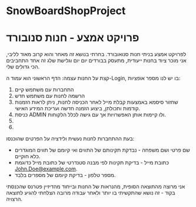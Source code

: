 # SnowBoardShopProject

# פרויקט אמצע - חנות סנובורד 

לפרויקט אמצע בניתי חנות סנואובורד.
בחרתי בנושא זה מאחר והוא קרוב מאוד לליבי, אני מוכר ציוד בחנות ייעודית, מתעסק בבורדים יום יום וגלישת שלג זה אחד התחביבים הכי גדולים שלי.

קצת על החנות עצמה:
הדף הראשוני הוא עמוד ה-Login, בו יש לנו מספר אופציות:
1. התחברות עם משתמש קיים
2. הרשמה לחנות עם משתמש חדש
3. שחזור סיסמא באמצעות קבלת מייל
לאחר הכניסה לחנות, ניתן לראות הזמנות קודמות ותכולתן, ביצוע הזמנה חדשה ועריכת המידע האישי.
4. כניסת ADMIN ולו קיימות אותן האפשרויות אך עם גישה לכלל הלקוחות.
5. 
6. 
בעת ההתחברות לחנות נעשית ולידציה על הפרטים שהוכנסו:
* שם פרטי ושם משפחה - נבדקת תקינותם של התווים ואי קיומם של תווים המוגדרים כלא חוקיים.
* כתובת מייל - בדיקת תקינות לפי מבנה סטנדרטי של כתובת מייל כדוגמת John.Doe@example.com.
* מספר טלפון - בדיקת קיומם של מספרים בלבד.

אני מרוצה מהתוצאה הסופית, מהנראות של החנות ובייחוד מהדיזיין פטרנס שהכנסתי בקוד - זה נושא שהתקשיתי בו יותר ולאחר עבודה מרובה הצלחתי להגיע לתוצאה הרצויה.

